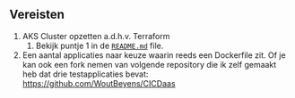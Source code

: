 ## Vereisten

1. AKS Cluster opzetten a.d.h.v. Terraform 
   1. Bekijk puntje 1 in de [`README.md`](../../README.md) file.
2. Een aantal applicaties naar keuze waarin reeds een Dockerfile zit. Of je kan ook een fork nemen van volgende repository die ik zelf gemaakt heb dat drie testapplicaties bevat: https://github.com/WoutBeyens/CICDaas
